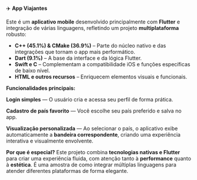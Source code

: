 ✈️ **App Viajantes**

Este é um **aplicativo mobile** desenvolvido principalmente com **Flutter** e integração de várias linguagens, refletindo um projeto **multiplataforma** robusto:

* **C++ (45.1%) & CMake (36.9%)** – Parte do núcleo nativo e das integrações que tornam o app mais performático.
* **Dart (9.1%)** – A base da interface e da lógica Flutter.
* **Swift e C** – Complementam a compatibilidade iOS e funções específicas de baixo nível.
* **HTML e outros recursos** – Enriquecem elementos visuais e funcionais.

**Funcionalidades principais:**

**Login simples** — O usuário cria e acessa seu perfil de forma prática.

**Cadastro de país favorito** — Você escolhe seu país preferido e salva no app.

**Visualização personalizada** — Ao selecionar o país, o aplicativo exibe automaticamente a **bandeira correspondente**, criando uma experiência interativa e visualmente envolvente.

**Por que é especial?**
Este projeto combina **tecnologias nativas e Flutter** para criar uma experiência fluida, com atenção tanto à **performance** quanto à **estética**. É uma amostra de como integrar múltiplas linguagens para atender diferentes plataformas de forma elegante.
